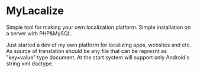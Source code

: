 # MyLacalize
Simple tool for making your own localization platform. Simple installation on a server with PHP&amp;MySQL.

Just started a dev of my own platform for localizing apps, websites and etc. As source of translation should be any file that can be represnt as "key=value" type document. At the start system will support only Android's string.xml  doctype.
